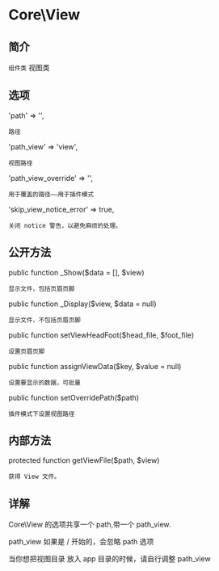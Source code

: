 # Core\View

## 简介
`组件类` 视图类
## 选项
'path' => '',

    路径
'path_view' => 'view',

    视图路径
'path_view_override' => '',

    用于覆盖的路径——用于插件模式
'skip_view_notice_error' => true,

    关闭 notice 警告，以避免麻烦的处理。


## 公开方法

public function _Show($data = [], $view)

    显示文件，包括页眉页脚
public function _Display($view, $data = null)

    显示文件，不包括页眉页脚
public function setViewHeadFoot($head_file, $foot_file)

    设置页眉页脚
public function assignViewData($key, $value = null)

    设置要显示的数据，可批量
public function setOverridePath($path)

    插件模式下设置视图路径

## 内部方法

protected function getViewFile($path, $view)

    获得 View 文件。
## 详解

Core\View 的选项共享一个 path,带一个 path_view.

path_view 如果是 / 开始的，会忽略 path 选项

当你想把视图目录 放入 app 目录的时候，请自行调整 path_view